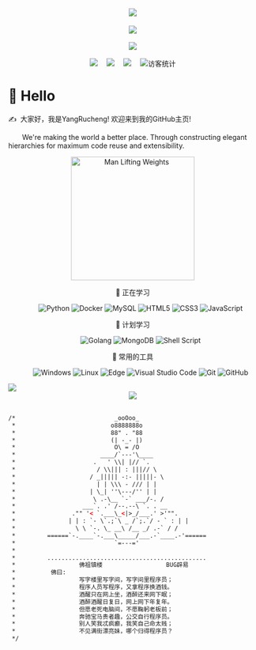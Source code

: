 <!-- dynamic typing effect 动态打字效果 -->
<h1 align="center">
  <a href="https://blog.sunguoqi.com/">
    <img src="https://readme-typing-svg.herokuapp.com/?lines=Hello%2C%20World!;欢迎来到我的GitHub主页!&center=true&size=27" />
  </a>
</h1>

<!-- knock code pictures 敲代码的图片 -->
<div align="center" ><img src="https://cdn.jsdelivr.net/gh/YangRucheng/YangRucheng/assets/images/coding.gif" /></div><br>

<!-- knock code pictures 敲代码的图片 -->
<div align="center" ><img src="https://cdn.jsdelivr.net/gh/YangRucheng/YangRucheng/assets/images/githubgirl.gif" /></div><br>

<!-- profile logo 个人资料徽标 -->
<div align="center">
  <a href="https://blog.yangrucheng.top/"><img src="https://img.shields.io/badge/website-博客-blue" /></a>&emsp;
  <a href="https://forum.yangrucheng.top"><img src="https://img.shields.io/badge/Flarum-论坛-c32136" /></a>&emsp;
  <a href="https://space.bilibili.com/472876342"><img src="https://img.shields.io/badge/bilibili-B站-ff69b4" /></a>&emsp;
<!-- visitor statistics logo 访客数统计徽标 -->
  <img src="https://visitor-badge.glitch.me/badge?page_id=YangRucheng" alt="访客统计" /></div>

<!-- Self introduction 自我介绍 -->
#  🙋 Hello

<p>✍️&nbsp;&nbsp;大家好，我是YangRucheng! 欢迎来到我的GitHub主页!</p>
<p>&emsp;&emsp;We're making the world a better place. Through constructing elegant hierarchies for maximum code reuse and extensibility.</p>

<!-- just img 图片 -->
<div align="center" ><img src="https://cdn.jsdelivr.net/gh/YangRucheng/YangRucheng/assets/images/man.png" alt="Man Lifting Weights" width="250" height="250" />

<!--  skill badge 技能徽章 -->
💪 正在学习

&emsp;&emsp;
![Python](https://img.shields.io/badge/-Python-pink?style=flat-square&logo=Python)
![Docker](https://img.shields.io/badge/-Docker-FCC624?style=flat-square&logo=docker)
![MySQL](https://img.shields.io/badge/MySQL-%2300f.svg?style=flat-square&logo=mysql&logoColor=white)
![HTML5](https://img.shields.io/badge/-HTML5-E34F26?style=flat-square&logo=html5&logoColor=white)
![CSS3](https://img.shields.io/badge/-CSS3-1572B6?style=flat-square&logo=css3)
![JavaScript](https://img.shields.io/badge/-JavaScript-oringe?style=flat-square&logo=javascript)

🧠 计划学习

&emsp;&emsp;
![Golang](https://img.shields.io/badge/-Golang-yellow?style=flat-square&logo=go)
![MongoDB](https://img.shields.io/badge/-MongoDB-yellow?style=flat-square&logo=mongodb)
![Shell Script](https://img.shields.io/badge/shell_script-%4285F4.svg?style=style=flat-square&logo=gnu-bash&logoColor=white)

🧰 常用的工具

&emsp;&emsp; 
![Windows](https://img.shields.io/badge/Windows-0078D6?style=flat-square&logo=windows&logoColor=white)
![Linux](https://img.shields.io/badge/Linux-FCC624?style=style=flat-square&logo=linux&logoColor=black)
![Edge](https://img.shields.io/badge/Edge-0078D7?style=flat-square&logo=Microsoft-edge&logoColor=white)
![Visual Studio Code](https://img.shields.io/badge/-Visual%20Studio%20Code-007ACC?style=flat-square&logo=Visual%20Studio%20Code&logoColor=fff)
![Git](https://img.shields.io/badge/-Git-FCC624?style=flat-square&logo=git)
![GitHub](https://img.shields.io/badge/-GitHub-pink?style=flat-square&logo=github)
</div>
<!-- img -->
<img src="https://skillicons.dev/icons?i=ps,ai,pr,c,cpp,cs,ts,discord,twitter,mongodb,instagram,idea,git" /><br>

<!-- just img 图片-->
<div align="center"><img src="https://cdn.jsdelivr.net/gh/YangRucheng/YangRucheng/assets/images/icon.png" /></div><br>

```html
/*                            _ooOoo_
 *                           o8888888o
 *                           88" . "88
 *                           (| -_- |)
 *                            O\ = /O
 *                        ____/`---'\____
 *                      .   ' \\| |// `.
 *                       / \\||| : |||// \
 *                     / _||||| -:- |||||- \
 *                       | | \\\ - /// | |
 *                     | \_| ''\---/'' | |
 *                      \ .-\__ `-` ___/-. /
 *                   ___`. .' /--.--\ `. . __
 *                ."" '< `.___\_<|>_/___.' >'"".
 *               | | : `- \`.;`\ _ /`;.`/ - ` : | |
 *                 \ \ `-. \_ __\ /__ _/ .-` / /
 *         ======`-.____`-.___\_____/___.-`____.-'======
 *                            `=---='
 *
 *         .............................................
 *                  佛祖镇楼                  BUG辟易
 *          佛曰:
 *                  写字楼里写字间，写字间里程序员；
 *                  程序人员写程序，又拿程序换酒钱。
 *                  酒醒只在网上坐，酒醉还来网下眠；
 *                  酒醉酒醒日复日，网上网下年复年。
 *                  但愿老死电脑间，不愿鞠躬老板前；
 *                  奔驰宝马贵者趣，公交自行程序员。
 *                  别人笑我忒疯癫，我笑自己命太贱；
 *                  不见满街漂亮妹，哪个归得程序员？
 */
```
